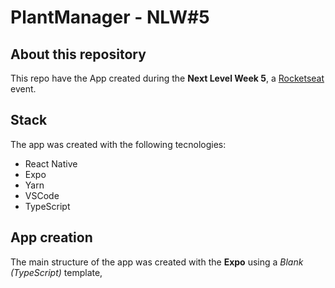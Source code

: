 # PlantManager - NLW#5


## About this repository

This repo have the App created during the **Next Level Week 5**, a [Rocketseat](https://rocketseat.com.br/) event.

## Stack

The app was created with the following tecnologies:

- React Native
- Expo
- Yarn
- VSCode
- TypeScript

## App creation

The main structure of the app was created with the **Expo** using a *Blank (TypeScript)* template,